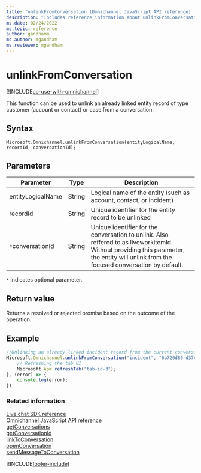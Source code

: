 ```yaml
---
title: "unlinkFromConversation (Omnichannel JavaScript API reference) | MicrosoftDocs"
description: "Includes reference information about unlinkFromConversation method, syntax, and parameters in Omnichannel JavaScript API reference."
ms.date: 02/24/2022
ms.topic: reference
author: gandhamm
ms.author: mgandham
ms.reviewer: mgandham
---
```

# unlinkFromConversation

[!INCLUDE[cc-use-with-omnichannel](../../../../includes/cc-use-with-omnichannel.md)]

This function can be used to unlink an already linked entity record of type customer (account or contact) or case from a conversation. 

## Syntax

`Microsoft.Omnichannel.unlinkFromConversation(entityLogicalName, recordId, conversationId);`

## Parameters

| Parameter         | Type       | Description |
| ----------------- | -----------| ----------- |
| entityLogicalName | String     | Logical name of the entity (such as account, contact, or incident) | 
| recordId          | String     | Unique identifier for the entity record to be unlinked |
| `*`conversationId    | String  | Unique identifier for the conversation to unlink. Also reffered to as liveworkitemId. Without providing this parameter, the entity will unlink from the focused conversation by default. |

`*` Indicates optional parameter.

## Return value

Returns a resolved or rejected promise based on the outcome of the operation. 

## Example

```javascript
//Unlinking an already linked incident record from the current conversation 
Microsoft.Omnichannel.unlinkFromConversation("incident", "6b726d86-d37c-43b8-b3a4-c4056ddd2e07", "b7397aae-ecf8-43a6-aeb0-07d294efb494").then((response) => { 
    // Refreshing the tab UI  
    Microsoft.Apm.refreshTab("tab-id-3"); 
}, (error) => { 
    console.log(error); 
}); 
```

### Related information

[Live chat SDK reference](../../omnichannel-reference.md)  
[Omnichannel JavaScript API reference](../../omnichannel-api-reference.md)  
[getConversations](getConversations.md)  
[getConversationId](getConversationId.md)  
[linkToConversation](linkToConversation.md)  
[openConversation](openConversation.md)  
[sendMessageToConversation](sendMessageToConversation.md)  

[!INCLUDE[footer-include](../../../../includes/footer-banner.md)]

